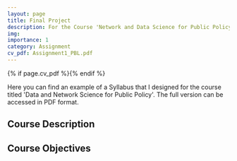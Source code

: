 ```yaml
---
layout: page
title: Final Project
description: For the Course 'Network and Data Science for Public Policy'
img: 
importance: 1
category: Assignment
cv_pdf: Assignment1_PBL.pdf
---
```


{% if page.cv_pdf %}<a href="{{ page.cv_pdf | prepend: 'assets/pdf/' | relative_url}}" target="_blank" rel="noopener noreferrer" class="float-right"><i class="fas fa-file-pdf" style="font-size: 48px;"></i></a>{% endif %}

Here you can find an example of a Syllabus that I designed for the course titled 'Data and Network Science for Public Policy'. The full version can be accessed in PDF format.

## Course Description



## Course Objectives

